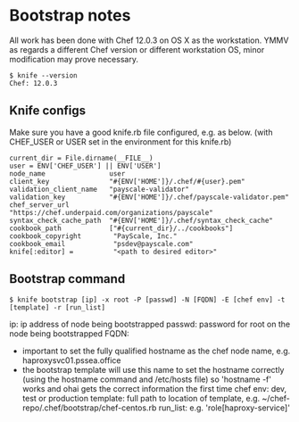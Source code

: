 Bootstrap notes
===============

All work has been done with Chef 12.0.3 on OS X as the workstation. YMMV as regards a
different Chef version or different workstation OS, minor modification may prove necessary.

```
$ knife --version
Chef: 12.0.3
```

Knife configs
-------------
Make sure you have a good knife.rb file configured, e.g. as below.
(with CHEF_USER or USER set in the environment for this knife.rb)
```
current_dir = File.dirname(__FILE__)
user = ENV['CHEF_USER'] || ENV['USER']
node_name                user
client_key               "#{ENV['HOME']}/.chef/#{user}.pem"
validation_client_name   "payscale-validator"
validation_key           "#{ENV['HOME']}/.chef/payscale-validator.pem"
chef_server_url          "https://chef.underpaid.com/organizations/payscale"
syntax_check_cache_path  "#{ENV['HOME']}/.chef/syntax_check_cache"
cookbook_path            ["#{current_dir}/../cookbooks"]
cookbook_copyright        "PayScale, Inc."
cookbook_email            "psdev@payscale.com"
knife[:editor] =          "<path to desired editor>"
```
Bootstrap command
-----------------
```
$ knife bootstrap [ip] -x root -P [passwd] -N [FQDN] -E [chef env] -t [template] -r [run_list]
```

ip:       ip address of node being bootstrapped
passwd:   password for root on the node being bootstrapped
FQDN:   
* important to set the fully qualified hostname as the chef node name, e.g.  haproxysvc01.pssea.office
* the bootstrap template will use this name to set the hostname correctly (using the hostname 
  command and /etc/hosts file) so 'hostname -f' works and ohai gets the correct information the 
  first time
chef env: dev, test or production
template: full path to location of template, e.g. ~/chef-repo/.chef/bootstrap/chef-centos.rb
run_list: e.g. 'role[haproxy-service]'
